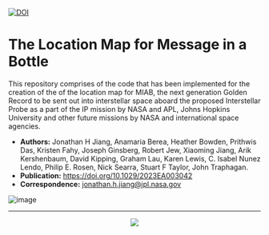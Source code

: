 [![DOI](https://zenodo.org/badge/610266925.svg)](https://zenodo.org/doi/10.5281/zenodo.10070210)
# The Location Map for Message in a Bottle
This repository comprises of the code that has been implemented for the creation of the of the location map for MIAB, the next generation Golden Record to be sent out into interstellar space aboard the proposed Interstellar Probe as a part of the IP mission by NASA and APL, Johns Hopkins University and other future missions by NASA and international space agencies. 

- **Authors:**
 Jonathan H Jiang, Anamaria Berea, Heather Bowden, Prithwis Das, Kristen Fahy, Joseph Ginsberg, Robert Jew, Xiaoming Jiang, Arik Kershenbaum, David Kipping, Graham Lau, Karen Lewis, C. Isabel Nunez Lendo, Philip E. Rosen, Nick Searra, Stuart F Taylor, John Traphagan.
- **Publication:** https://doi.org/10.1029/2023EA003042
- **Correspondence:** jonathan.h.jiang@jpl.nasa.gov

![image](https://github.com/Prithwis-2023/MiaB-Location-and-Time-Stamps/assets/72024767/0e544827-355a-4827-a977-75428a4ae705)

-------------------------------------------------------------------------------------------------------------------------------------
<p align="center">
  <img src="https://planetaryprotection.jpl.nasa.gov/resources/img/layout/logo_nasa_trio_black@2x.png">
</p>  



